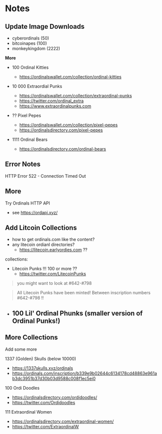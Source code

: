 # Notes

## Update Image Downloads

- cyberordinals (50)
- bitcoinapes  (100)
- monkeykingdom  (2222)


**More**

- 100 Ordinal Kitties
  - https://ordinalswallet.com/collection/ordinal-kitties
- 10 000 Extraordial Punks
  - https://ordinalswallet.com/collection/extraordinal-punks
  - https://twitter.com/ordinal_extra
  - https://www.extraordinalpunks.com

- ?? Pixel Pepes
  - https://ordinalswallet.com/collection/pixel-pepes
  - https://ordinalsdirectory.com/pixel-pepes

- 1111 Ordinal Bears
  - https://ordinalsdirectory.com/ordinal-bears


## Error Notes

HTTP Error 522  - Connection Timed Out




## More

Try Ordinals HTTP API
- see <https://ordapi.xyz/>


## Add Litcoin Collections

- how to get ordinals.com like the content?
- any litecoin ordianl directories?
  - https://litecoin.earlyordies.com   ??


collections:
-  Litecoin Punks !!!  100 or more ??
   - https://twitter.com/LitecoinPunks

> you might want to look at #642-#798

> All Litecoin Punks have been minted!
> Between inscription numbers #642-#798  !!


-  100 Lil' Ordinal Phunks (smaller version of Ordinal Punks!)
   -


## More Collections

Add some more

1337 (Golden) Skulls   (below 10000)
- <https://1337skulls.xyz/ordinals>
- https://ordinals.com/inscription/b339e9b02644c6134178cd48863e961ab3dc3951b37d30b03d9588c008f1ec5ei0


100 Ordi Doodles
- https://ordinalsdirectory.com/ordidoodles/
- https://twitter.com/Ordidoodles


111 Extraordinal Women
- https://ordinalsdirectory.com/extraordinal-women/
- https://twitter.com/ExtraordinalW

